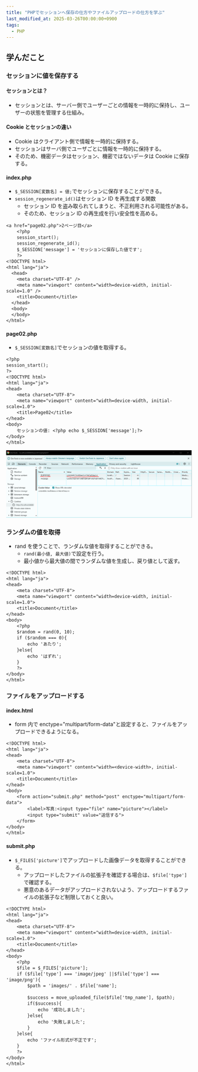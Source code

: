 ```yaml
---
title: "PHPでセッションへ保存の仕方やファイルアップロードの仕方を学ぶ"
last_modified_at: 2025-03-26T00:00:00+0900
tags:
  - PHP
---
```


## 学んだこと

### セッションに値を保存する

#### セッションとは？

- セッションとは、サーバー側でユーザーごとの情報を一時的に保持し、ユーザーの状態を管理する仕組み。

#### Cookie とセッションの違い

- Cookie はクライアント側で情報を一時的に保持する。
- セッションはサーバ側でユーザごとに情報を一時的に保持する。
- そのため、機密データはセッション、機密ではないデータは Cookie に保存する。

#### index.php

- `$_SESSION[変数名] = 値;`でセッションに保存することができる。
- `session_regenerate_id()`はセッション ID を再生成する関数
  - セッション ID を盗み取られてしまうと、不正利用される可能性がある。
  - そのため、セッション ID の再生成を行い安全性を高める。

```
<a href="page02.php">2ページ目</a>
    <?php
    session_start();
    session_regenerate_id();
    $_SESSION['message'] = 'セッションに保存した値です';
    ?>
<!DOCTYPE html>
<html lang="ja">
  <head>
    <meta charset="UTF-8" />
    <meta name="viewport" content="width=device-width, initial-scale=1.0" />
    <title>Document</title>
  </head>
  <body>
  </body>
</html>

```

#### page02.php

- `$_SESSION[変数名]`でセッションの値を取得する。

```
<?php
session_start();
?>
<!DOCTYPE html>
<html lang="ja">
<head>
    <meta charset="UTF-8">
    <meta name="viewport" content="width=device-width, initial-scale=1.0">
    <title>Page02</title>
</head>
<body>
    セッションの値: <?php echo $_SESSION['message'];?>
</body>
</html>

```

![alt text](/assets/images/20250326/image.png)

### ランダムの値を取得

- rand を使うことで、ランダムな値を取得することができる。
  - `rand(最小値, 最大値)`で設定を行う。
  - 最小値から最大値の間でランダムな値を生成し、戻り値として返す。

```
<!DOCTYPE html>
<html lang="ja">
<head>
    <meta charset="UTF-8">
    <meta name="viewport" content="width=device-width, initial-scale=1.0">
    <title>Document</title>
</head>
<body>
    <?php
    $random = rand(0, 10);
    if ($random === 0){
        echo 'あたり';
    }else{
        echo 'はずれ';
    }
    ?>
</body>
</html>

```

### ファイルをアップロードする

#### index.html

- form 内で enctype="multipart/form-data"と設定すると、ファイルをアップロードできるようになる。

```
<!DOCTYPE html>
<html lang="ja">
<head>
    <meta charset="UTF-8">
    <meta name="viewport" content="width=<device-width>, initial-scale=1.0">
    <title>Document</title>
</head>
<body>
    <form action="submit.php" method="post" enctype="multipart/form-data">
        <label>写真:<input type="file" name="picture"></label>
        <input type="submit" value="送信する">
    </form>
</body>
</html>

```

#### submit.php

- `$_FILES['picture']`でアップロードした画像データを取得することができる。
  - アップロードしたファイルの拡張子を確認する場合は、`$file['type']`で確認する。
  - 悪意のあるデータがアップロードされないよう、アップロードするファイルの拡張子など制限しておくと良い。

```
<!DOCTYPE html>
<html lang="ja">
<head>
    <meta charset="UTF-8">
    <meta name="viewport" content="width=device-width, initial-scale=1.0">
    <title>Document</title>
</head>
<body>
    <?php
    $file = $_FILES['picture'];
    if ($file['type'] === 'image/jpeg' ||$file['type'] === 'image/png'){
        $path = 'images/' . $file['name'];

        $success = move_uploaded_file($file['tmp_name'], $path);
        if($success){
            echo '成功しました';
        }else{
            echo '失敗しました';
        }
    }else{
        echo 'ファイル形式が不正です';
    }
    ?>
</body>
</html>
```

